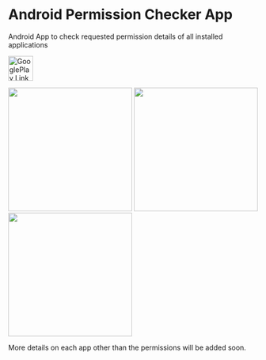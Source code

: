 # Android Permission Checker App
Android App to check requested permission details of all installed applications

<a href='https://play.google.com/store/apps/details?id=in.arjsna.permissionchecker' target='_blank'><img height='50' style='border:0px;height:50px;' src='https://cdn.rawgit.com/Arjun-sna/Arjun-sna.github.io/f8228c83/raw/GooglePlay.png' border='0' alt='GooglePlay Link' /></a>

<img src="hhttps://arjun-sna.github.io/raw/permission_app_s2.png" width="250" />  <img src="https://arjun-sna.github.io/raw/permission_app_s1.png" width="250" />  <img src="https://arjun-sna.github.io/raw/permission_app_s3.jpg" width="250" />

More details on each app other than the permissions will be added soon.
